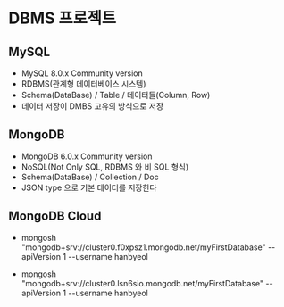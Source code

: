 # DBMS 프로젝트

## MySQL
* MySQL 8.0.x Community version
* RDBMS(관계형 데이터베이스 시스템)
* Schema(DataBase) / Table / 데이터들(Column, Row)
* 데이터 저장이 DMBS 고유의 방식으로 저장

## MongoDB
* MongoDB 6.0.x Community version
* NoSQL(Not Only SQL, RDBMS 와 비 SQL 형식)
* Schema(DataBase) / Collection / Doc
* JSON type 으로 기본 데이터를 저장한다

## MongoDB Cloud
* mongosh "mongodb+srv://cluster0.f0xpsz1.mongodb.net/myFirstDatabase" --apiVersion 1 --username hanbyeol

* mongosh "mongodb+srv://cluster0.lsn6sio.mongodb.net/myFirstDatabase" --apiVersion 1 --username hanbyeol